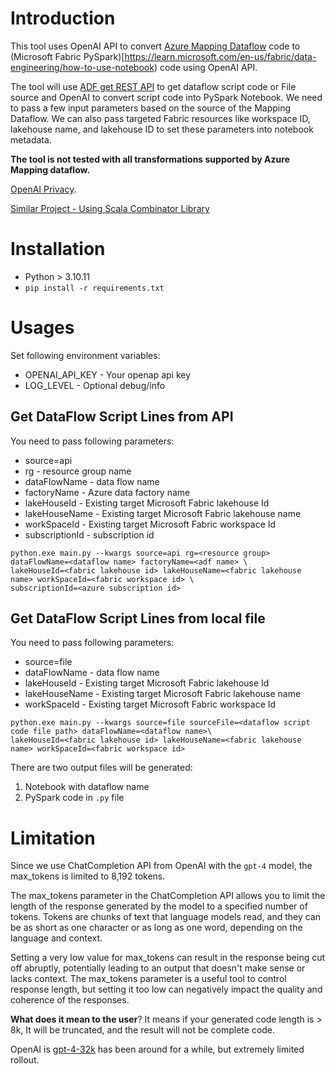 # Introduction

This tool uses OpenAI API to convert [Azure Mapping Dataflow](https://learn.microsoft.com/en-us/azure/data-factory/concepts-data-flow-overview) code to (Microsoft Fabric PySpark)[https://learn.microsoft.com/en-us/fabric/data-engineering/how-to-use-notebook) code using OpenAI API. 

The tool will use [ADF get REST API](https://learn.microsoft.com/en-us/rest/api/datafactory/pipelines/get?tabs=HTTP) to get dataflow script code or File source and OpenAI to convert script code into PySpark Notebook. 
We need to pass a few input parameters based on the source of the Mapping Dataflow. 
We can also pass targeted Fabric resources like workspace ID, lakehouse name, and lakehouse ID to set these parameters into notebook metadata.

**The tool is not tested with all transformations supported by Azure Mapping dataflow.**


[OpenAI Privacy](https://openai.com/enterprise-privacy).

[Similar Project - Using Scala Combinator Library](https://github.com/sethiaarun/mapping-data-flow-to-spark)

# Installation

- Python > 3.10.11
- ```pip install -r requirements.txt```

# Usages
Set following environment variables:
- OPENAI_API_KEY - Your openap api key
- LOG_LEVEL - Optional debug/info

## Get DataFlow Script Lines from API

You need to pass following parameters:
- source=api
- rg - resource group name
- dataFlowName - data flow name
- factoryName - Azure data factory name
- lakeHouseId - Existing target Microsoft Fabric lakehouse Id
- lakeHouseName - Existing target Microsoft Fabric lakehouse name
- workSpaceId - Existing target Microsoft Fabric workspace Id
- subscriptionId - subscription id

```
python.exe main.py --kwargs source=api rg=<resource group> dataFlowName=<dataflow name> factoryName=<adf name> \
lakeHouseId=<fabric lakehouse id> lakeHouseName=<fabric lakehouse name> workSpaceId=<fabric workspace id> \
subscriptionId=<azure subscription id> 
```
## Get DataFlow Script Lines from local file

You need to pass following parameters:
- source=file
- dataFlowName - data flow name
- lakeHouseId - Existing target Microsoft Fabric lakehouse Id
- lakeHouseName - Existing target Microsoft Fabric lakehouse name
- workSpaceId - Existing target Microsoft Fabric workspace Id


```
python.exe main.py --kwargs source=file sourceFile=<dataflow script code file path> dataFlowName=<dataflow name>\
lakeHouseId=<fabric lakehouse id> lakeHouseName=<fabric lakehouse name> workSpaceId=<fabric workspace id>
```
There are two output files will be generated:

1. Notebook with dataflow name
2. PySpark code in `.py` file

# Limitation

Since we use ChatCompletion API from OpenAI with the `gpt-4` model, the max_tokens is limited to 8,192 tokens.

The max_tokens parameter in the ChatCompletion API allows you to limit the length of the response generated by 
the model to a specified number of tokens. Tokens are chunks of text that language models read, 
and they can be as short as one character or as long as one word, depending on the language and context.

Setting a very low value for max_tokens can result in the response being cut off abruptly, potentially leading to 
an output that doesn't make sense or lacks context. The max_tokens parameter is a useful tool to control response 
length, but setting it too low can negatively impact the quality and coherence of the responses. 

**What does it mean to the user**? It means if your generated code length is > 8k, It will be truncated, and the result will not be complete code.

OpenAI is [gpt-4-32k](https://help.openai.com/en/articles/7102672-how-can-i-access-gpt-4) has been around for a while, but extremely limited rollout.


